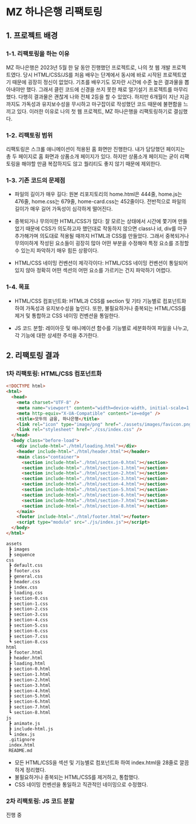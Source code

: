 # MZ 하나은행 리팩토링

## 1. 프로젝트 배경

### 1-1. 리팩토링을 하는 이유

MZ 하나은행은 2023년 5월 한 달 동안 진행했던 프로젝트로, 나의 첫 웹 개발 프로젝트였다. 당시 HTML/CSS/JS를 처음 배우는 단계에서 동시에 바로 시작된 프로젝트였기 때문에 굉장히 정신이 없었다. 기초를 배우기도 모자란 시간에 수준 높은 결과물을 뽑아내야만 했다. 그래서 클린 코드에 신경을 쓰지 못한 채로 얼기설기 프로젝트를 마무리했다. 다행히 결과물은 괜찮게 나와 전체 2등을 할 수 있었다. 하지만 6개월이 지난 지금까지도 가독성과 유지보수성을 무시하고 마구잡이로 작성했던 코드 때문에 불편함을 느끼고 있다. 이러한 이유로 나의 첫 웹 프로젝트, MZ 하나은행을 리팩토링하기로 결심했다.

### 1-2. 리팩토링 범위

리팩토링은 스크롤 애니메이션이 적용된 홈 화면만 진행한다. 내가 담당했던 페이지는 총 두 페이지로 홈 화면과 상품소개 페이지가 있다. 하지만 상품소개 페이지는 굳이 리팩토링을 해야할 만큼 복잡하지도 않고 퀄리티도 좋지 않기 때문에 제외한다.

### 1-3. 기존 코드의 문제점

- 파일의 길이가 매우 길다: 원본 리포지토리의 home.html은 444줄, home.js는 476줄, home.css는 679줄, home-card.css는 452줄이다. 전반적으로 파일의 길이가 매우 길어 가독성이 심각하게 떨어진다.

- 중복되거나 무의미한 HTML/CSS가 많다: 잘 모르는 상태에서 시간에 쫓기며 만들었기 때문에 CSS가 의도하고자 했던대로 작동하지 않으면 class나 id, div를 마구 추가해가며 의도대로 적용될 때까지 HTML과 CSS를 만들었다. 그래서 중복되거나 무의미하게 작성된 요소들이 굉장히 많아 어떤 부분을 수정해야 특정 요소를 조정할 수 있는지 파악하기 매우 힘든 상황이다.

- HTML/CSS 네이밍 컨벤션이 제각각이다: HTML/CSS 네이밍 컨벤션이 통일되어 있지 않아 정확히 어떤 섹션의 어떤 요소를 가르키는 건지 파악하기 어렵다.

### 1-4. 목표

- HTML/CSS 컴포넌트화: HTML과 CSS를 section 및 기타 기능별로 컴포넌트화하여 가독성과 유지보수성을 높인다. 또한, 불필요하거나 중복되는 HTML/CSS를 제거 및 통합하고 CSS 네이밍 컨벤션을 통일한다.

- JS 코드 분할: 레이아웃 및 애니메이션 함수를 기능별로 세분화하여 파일을 나누고, 각 기능에 대한 상세한 주석을 추가한다.

## 2. 리팩토링 결과

### 1차 리팩토링: HTML/CSS 컴포넌트화

```html
<!DOCTYPE html>
<html>
  <head>
    <meta charset="UTF-8" />
    <meta name="viewport" content="width=device-width, initial-scale=1.0" />
    <meta http-equiv="X-UA-Compatible" content="ie=edge" />
    <title>모두의 금융, 하나은행</title>
    <link rel="icon" type="image/png" href="./assets/images/favicon.png" />
    <link rel="stylesheet" href="./css/index.css" />
  </head>
  <body class="before-load">
    <div include-html="./html/loading.html"></div>
    <header include-html="./html/header.html"></header>
    <main class="container">
      <section include-html="./html/section-0.html"></section>
      <section include-html="./html/section-1.html"></section>
      <section include-html="./html/section-2.html"></section>
      <section include-html="./html/section-3.html"></section>
      <section include-html="./html/section-4.html"></section>
      <section include-html="./html/section-5.html"></section>
      <section include-html="./html/section-6.html"></section>
      <section include-html="./html/section-7.html"></section>
      <section include-html="./html/section-8.html"></section>
    </main>
    <footer include-html="./html/footer.html"></footer>
    <script type="module" src="./js/index.js"></script>
  </body>
</html>
```

```bash
assets
 ┣ images
 ┣ sequence
css
 ┣ default.css
 ┣ footer.css
 ┣ general.css
 ┣ header.css
 ┣ index.css
 ┣ loading.css
 ┣ section-0.css
 ┣ section-1.css
 ┣ section-2.css
 ┣ section-3.css
 ┣ section-4.css
 ┣ section-5.css
 ┣ section-6.css
 ┣ section-7.css
 ┗ section-8.css
html
 ┣ footer.html
 ┣ header.html
 ┣ loading.html
 ┣ section-0.html
 ┣ section-1.html
 ┣ section-2.html
 ┣ section-3.html
 ┣ section-4.html
 ┣ section-5.html
 ┣ section-6.html
 ┣ section-7.html
 ┗ section-8.html
js
 ┣ animate.js
 ┣ include-html.js
 ┗ index.js
 .gitignore
 index.html
 README.md
```

- 모든 HTML/CSS을 섹션 및 기능별로 컴포넌트화 하여 index.html을 28줄로 깔끔하게 정리했다.
- 불필요하거나 중복되는 HTML/CSS를 제거하고, 통합했다.
- CSS 네이밍 컨벤션을 통일하고 직관적인 네이밍으로 수정했다.

### 2차 리팩토링: JS 코드 분할

진행 중
